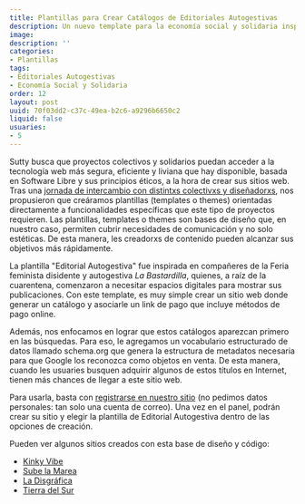 ```yaml
---
title: Plantillas para Crear Catálogos de Editoriales Autogestivas
description: Un nuevo template para la economía social y solidaria inspirado en proyectos de edición
image:
description: ''
categories:
- Plantillas
tags:
- Editoriales Autogestivas
- Economía Social y Solidaria
order: 12
layout: post
uuid: 70f03dd2-c37c-49ea-b2c6-a9296b6650c2
liquid: false
usuaries:
- 5
---
```


Sutty busca que proyectos colectivos y solidarios puedan acceder a la tecnología web más segura, eficiente y liviana que hay disponible, basada en Software Libre y sus principios éticos, a la hora de crear sus sitios web. Tras una [jornada de intercambio con distintxs colectivxs y diseñadorxs](https://sutty.nl/tuvimos-nuestra-primera-jornada-de-intercambio/), nos propusieron que creáramos plantillas (templates o themes) orientadas directamente a funcionalidades específicas que este tipo de proyectos requieren. Las plantillas, templates o themes son bases de diseño que, en nuestro caso, permiten cubrir necesidades de comunicación y no solo estéticas. De esta manera, les creadorxs de contenido pueden alcanzar sus objetivos más rápidamente.

La plantilla "Editorial Autogestiva" fue inspirada en compañeres de la Feria feminista disidente y autogestiva _La Bastardilla_, quienes, a raíz de la cuarentena, comenzaron a necesitar espacios digitales para mostrar sus publicaciones. Con este template, es muy simple crear un sitio web donde generar un catálogo y asociarle un link de pago que incluye métodos de pago online.

Además, nos enfocamos en lograr que estos catálogos aparezcan primero en las búsquedas. Para eso, le agregamos un vocabulario estructurado de datos llamado schema.org que genera la estructura de metadatos necesaria para que Google los reconozca como objetos en venta. De esta manera, cuando les usuaries busquen adquirir algunos de estos títulos en Internet, tienen más chances de llegar a este sitio web.

Para usarla, basta con [registrarse en nuestro sitio](https://panel.sutty.nl/usuaries/sign_in) (no pedimos datos personales: tan solo una cuenta de correo). Una vez en el panel, podrán crear su sitio y elegir la plantilla de Editorial Autogestiva dentro de las opciones de creación.

Pueden ver algunos sitios creados con esta base de diseño y código:

- [Kinky Vibe](https://kinkyvibe.sutty.nl/)
- [Sube la Marea](https://subelamarea.sutty.nl/)
- [La Disgráfica](https://ladisgrafica.sutty.nl/)
- [Tierra del Sur](https://tierradelsur.sutty.nl/)
